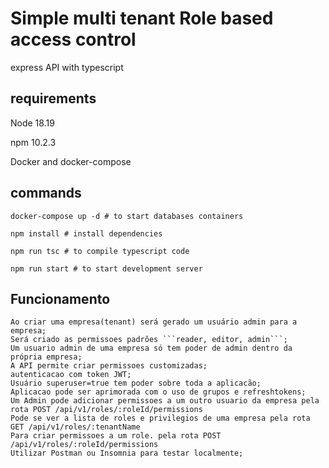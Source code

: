 # Simple multi tenant Role based access control

express API with typescript

##  requirements

Node 18.19

npm 10.2.3

Docker and docker-compose


## commands

    docker-compose up -d # to start databases containers

    npm install # install dependencies

    npm run tsc # to compile typescript code

    npm run start # to start development server


## Funcionamento

    Ao criar uma empresa(tenant) será gerado um usuário admin para a empresa;
    Será criado as permissoes padrões ```reader, editor, admin```;
    Um usuario admin de uma empresa só tem poder de admin dentro da própria empresa;
    A API permite criar permissoes customizadas;
    autenticacao com token JWT;
    Usuário superuser=true tem poder sobre toda a aplicacão;
    Aplicacao pode ser aprimorada com o uso de grupos e refreshtokens;
    Um Admin pode adicionar permissoes a um outro usuario da empresa pela rota POST /api/v1/roles/:roleId/permissions
    Pode se ver a lista de roles e privilegios de uma empresa pela rota GET /api/v1/roles/:tenantName
    Para criar permissoes a um role. pela rota POST /api/v1/roles/:roleId/permissions
    Utilizar Postman ou Insomnia para testar localmente;




